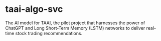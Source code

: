 # taai-algo-svc
The AI model for TAAI, the pilot project that harnesses the power of ChatGPT and Long Short-Term Memory (LSTM) networks to deliver real-time stock trading recommendations.
